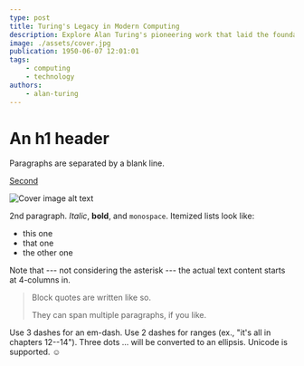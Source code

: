 ```yaml
---
type: post
title: Turing's Legacy in Modern Computing
description: Explore Alan Turing's pioneering work that laid the foundation for modern computing.
image: ./assets/cover.jpg
publication: 1950-06-07 12:01:01
tags: 
    - computing
    - technology
authors: 
    - alan-turing
---
```




# An h1 header

Paragraphs are separated by a blank line.

[Second](/posts/second-post/) 

![Cover image alt text](./first-post/set-env-in-xcode.png "Cover image title")

2nd paragraph. *Italic*, **bold**, and `monospace`. Itemized lists
look like:

  * this one
  * that one
  * the other one

Note that --- not considering the asterisk --- the actual text
content starts at 4-columns in.

> Block quotes are
> written like so.
>
> They can span multiple paragraphs,
> if you like.

Use 3 dashes for an em-dash. Use 2 dashes for ranges (ex., "it's all
in chapters 12--14"). Three dots ... will be converted to an ellipsis.
Unicode is supported. ☺
